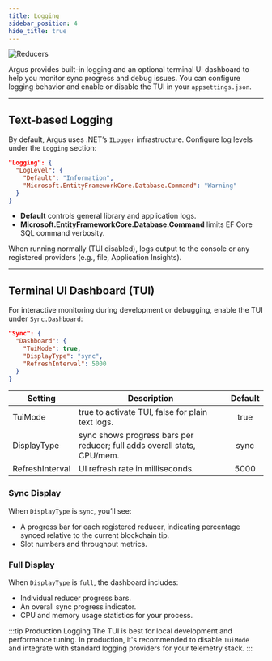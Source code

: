 ```yaml
---
title: Logging
sidebar_position: 4
hide_title: true
---
```


![Reducers](/img/docs/argus/core-concepts/logging.webp)

Argus provides built-in logging and an optional terminal UI dashboard to help you monitor sync progress and debug issues. You can configure logging behavior and enable or disable the TUI in your `appsettings.json`.

---

## Text-based Logging

By default, Argus uses .NET’s `ILogger` infrastructure. Configure log levels under the `Logging` section:

```json
"Logging": {
  "LogLevel": {
    "Default": "Information",
    "Microsoft.EntityFrameworkCore.Database.Command": "Warning"
  }
}
```

- **Default** controls general library and application logs.
- **Microsoft.EntityFrameworkCore.Database.Command** limits EF Core SQL command verbosity.

When running normally (TUI disabled), logs output to the console or any registered providers (e.g., file, Application Insights).

---

## Terminal UI Dashboard (TUI)

For interactive monitoring during development or debugging, enable the TUI under `Sync.Dashboard`:

```json
"Sync": {
  "Dashboard": {
    "TuiMode": true,
    "DisplayType": "sync",
    "RefreshInterval": 5000
  }
}
```

| Setting           | Description                                                                 | Default |
| ----------------- | --------------------------------------------------------------------------- | :-----: |
| TuiMode         | true to activate TUI, false for plain text logs.                        | true  |
| DisplayType     | sync shows progress bars per reducer; full adds overall stats, CPU/mem. | sync  |
| RefreshInterval | UI refresh rate in milliseconds.                                            | 5000  |

### Sync Display

When `DisplayType` is `sync`, you’ll see:

- A progress bar for each registered reducer, indicating percentage synced relative to the current blockchain tip.
- Slot numbers and throughput metrics.

### Full Display

When `DisplayType` is `full`, the dashboard includes:

- Individual reducer progress bars.
- An overall sync progress indicator.
- CPU and memory usage statistics for your process.

:::tip Production Logging
The TUI is best for local development and performance tuning. In production, it's recommended to disable `TuiMode` and integrate with standard logging providers for your telemetry stack.
:::
